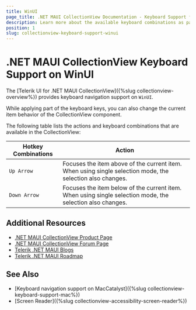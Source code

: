 ```yaml
---
title: WinUI
page_title: .NET MAUI CollectionView Documentation - Keyboard Support for WinUI
description: Learn more about the available keyboard combinations as part of the supported Telerik UI for .NET MAUI CollectionView accessibility standards.
position: 1
slug: collectionview-keyboard-support-winui
---
```


# .NET MAUI CollectionView Keyboard Support on WinUI

The [Telerik UI for .NET MAUI CollectionView]({%slug collectionview-overview%}) provides keyboard navigation support on `WinUI`.

While applying part of the keyboard keys, you can also change the current item behavior of the CollectionView component.

The following table lists the actions and keyboard combinations that are available in the CollectionView:

| Hotkey Combinations  | Action |
| -------------------- | ------ |
| `Up Arrow` | Focuses the item above of the current item. When using single selection mode, the selection also changes. |
| `Down Arrow` | Focuses the item below of the current item. When using single selection mode, the selection also changes. |

## Additional Resources

- [.NET MAUI CollectionView Product Page](https://www.telerik.com/maui-ui/collectionview)
- [.NET MAUI CollectionView Forum Page](https://www.telerik.com/forums/maui?tagId=1829)
- [Telerik .NET MAUI Blogs](https://www.telerik.com/blogs/mobile-net-maui)
- [Telerik .NET MAUI Roadmap](https://www.telerik.com/support/whats-new/maui-ui/roadmap)

## See Also

- [Keyboard navigation support on MacCatalyst]({%slug collectionview-keyboard-support-mac%})
- [Screen Reader]({%slug collectionview-accessibility-screen-reader%})